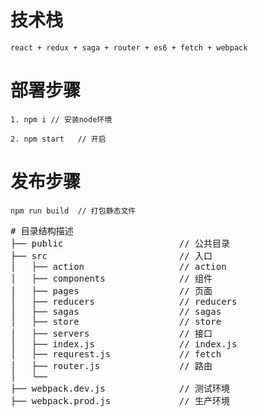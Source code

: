 # 技术栈
    react + redux + saga + router + es6 + fetch + webpack

# 部署步骤
    1. npm i // 安装node环境

    2. npm start   // 开启

# 发布步骤
    npm run build  // 打包静态文件


<pre># 目录结构描述
├── public                      // 公共目录
├── src                         // 入口
│   ├── action                  // action
│   ├── components              // 组件
│   ├── pages                   // 页面
│   ├── reducers                // reducers
│   ├── sagas                   // sagas
│   ├── store                   // store
│   ├── servers                 // 接口
│   ├── index.js                // index.js
│   ├── requrest.js             // fetch
│   ├── router.js               // 路由
│   └── 
├── webpack.dev.js              // 测试环境
├── webpack.prod.js             // 生产环境
</pre>
